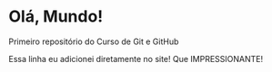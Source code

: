 # Olá, Mundo!
 Primeiro repositório do Curso de Git e GitHub
 
Essa linha eu adicionei diretamente no site! Que IMPRESSIONANTE!
